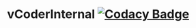 # vCoderInternal [![Codacy Badge](https://api.codacy.com/project/badge/Grade/f5bf6df977a446ce80b138990d67bf09)](https://app.codacy.com/manual/osdeverr/vCoderInternal?utm_source=github.com&utm_medium=referral&utm_content=osdeverr/vCoderInternal&utm_campaign=Badge_Grade_Dashboard)
